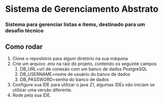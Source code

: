 # Sistema de Gerenciamento Abstrato


### Sistema para gerenciar listas e items, destinado para um desafio técnico

## Como rodar
1. Clone o repositório para algum diretório na sua máquina
2. Crie um arquivo .env na raíz do projeto, contendo os seguinte campos
   1. DB_URL=url de conexão com um banco de dados PostgreSQL
   2. DB_USERNAME=nome de usuário do banco de dados
   3. DB_PASSWORD=senha do banco de dados
3. Configure sua IDE para utilizar o java 21, algumas IDEs não iniciam se utilizar uma versão diferente.
4. Rode pela sua IDE.
